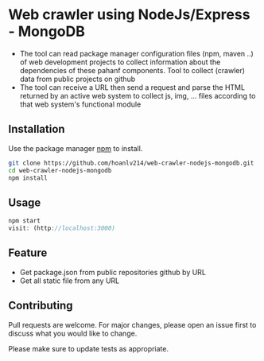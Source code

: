 # Web crawler using NodeJs/Express - MongoDB
- The tool can read package manager configuration files (npm, maven ..) of web development projects to collect information about the dependencies of these pahanf components.
Tool to collect (crawler) data from public projects on github
- The tool can receive a URL then send a request and parse the HTML returned by an active web system to collect js, img, ... files according to that web system's functional module

## Installation

Use the package manager [npm](https://pip.pypa.io/en/stable/) to install.

```bash
git clone https://github.com/hoanlv214/web-crawler-nodejs-mongodb.git
cd web-crawler-nodejs-mongodb
npm install
```

## Usage

```javascript
npm start 
visit: (http://localhost:3000)
```
## Feature
- Get package.json from public repositories github by URL
- Get all static file from any URL

## Contributing

Pull requests are welcome. For major changes, please open an issue first
to discuss what you would like to change.

Please make sure to update tests as appropriate.
